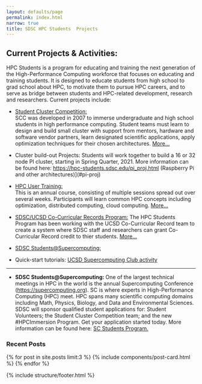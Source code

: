 ```yaml
---
layout: defaults/page
permalink: index.html
narrow: true
title: SDSC HPC Students  Projects
---
```


## Current Projects & Activities:

HPC Students is a program for educating and training the next generation of the High-Performance Computing workforce that focuses on educating and training students. It is designed to educate students from high school to grad school about HPC, to motivate them to pursue HPC careers, and to serve as bridge between students and HPC-related development, research and researchers. Current projects include:

* <a href="https://hpc-students.sdsc.edu/scc/index.html">Student Cluster Competition:</a><br>
SCC was developed in 2007 to immerse undergraduate and high school students in high performance computing.
    Student teams must learn to design and build small cluster with support from mentors, hardware and
    software vendor partners, learn designated scientific applications, apply optimization techniques
    for their chosen architectures. <a href="https://hpc-students.sdsc.edu/scc/index.html">More...</a>

* Cluster build-out Projects:</a>
  Students will work together to build a 16 or 32 node PI cluster, starting in Spring Quarter, 2021. More information can be found here: 
    <a href="https://hpc-students.sdsc.edu/pi_proj.html">https://hpc-students.sdsc.edu/pi_proj.html</a>
(Raspberry Pi and other architectures)](#pi-proj)
    
* <a href="https://hpc-students.sdsc.edu/hpc-training/index.html">HPC User Training:</a><br>
This is an annual course, consisting of multiple sessions spread out over several weeks. Participants will learn common HPC concepts including optimization, distributed computing, cloud computing. <a href="https://hpc-students.sdsc.edu/hpc-training/index.html">More...</a>

* <a href="https://hpc-students.sdsc.edu/sdsc-ccr-program.html">SDSC/UCSD Co-Curricular Records Program:</a>
The HPC Students Program has been working with the UCSD Co-Curricular Record team to create a system where SDSC staff and researchers can grant Co-Curricular Record credit to thier students. <a href="https://hpc-students.sdsc.edu/sdsc-ccr-program.html">More...</a>

* [SDSC Students@Supercomputing:](#students-at-sc)

* Quick-start tutorials: <a href="">UCSD Supercomputing Club activity</a>
 <hr>
 
<ul>

 <li><b>SDSC Students@Supercomputing: </b><a name="students-at-sc"></a>
    One of the largest technical meetings in HPC in the world is the annual Supercomputing Conference
    (<a href="https://supercomputing.org">https://supercomputing.org</a>). SC is where experts in
    High-Performance Computing (HPC) meet. HPC spans many scientific computing domains including
    Math, Physics, Biology, and Data and Environmental Sciences. <br>
    SDSC will sponsor qualified student applications for: Student Volunteers;
    the Student Cluster Competition team; and the new #HPCImmersion Program. Get your application started today.
    More information can be found here:
    <a href="hhttps://sc21.supercomputing.org/program/studentssc/">SC Students Program.</a>
  </li>
  </ul>

### Recent Posts

{% for post in site.posts limit:3 %}
{% include components/post-card.html %}
{% endfor %}

 {% include structure/footer.html %}
